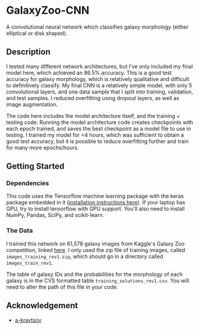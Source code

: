 # GalaxyZoo-CNN
A convolutional neural network which classifies galaxy morphology (either elliptical or disk shaped). 

## Description
I tested many different network architectures, but I've only included my final model here, which achieved an 86.5% accuracy. This is a good test accuracy for galaxy morphology, which is relatively qualitative and difficult to definitively classify. My final CNN is a relatively simple model, with only 5 convolutional layers, and one data sample that I split into training, validation, and test samples. I reduced overfitting using dropout layers, as well as image augmentation. 

The code here includes the model architecture itself, and the training + testing code. Running the model architecture code creates checkpoints with each epoch trained, and saves the best checkpoint as a model file to use in testing. I trained my model for <4 hours, which was sufficient to obtain a good test accuracy, but it is possible to reduce overfitting further and train for many more epochs/hours. 

## Getting Started 

### Dependencies
This code uses the Tensorflow machine learning package with the keras package embedded in it ([installation instructions here](https://www.tensorflow.org/install)). If your laptop has GPU, try to install tensorflow with GPU support. You'll also need to install NumPy, Pandas, SciPy, and scikit-learn. 

### The Data
I trained this network on 61,578 galaxy images from Kaggle's Galaxy Zoo competition, linked [here](https://www.kaggle.com/competitions/galaxy-zoo-the-galaxy-challenge). I only used the zip file of training images, called `images_training_rev1.zip`, which should go in a directory called `images_train_rev1`. 

The table of galaxy IDs and the probabilities for the morphology of each galaxy is in the CVS formatted table `training_solutions_rev1.csv`. You will need to alter the path of this file in your code. 

## Acknowledgement
- [a-kravtsov](https://github.com/a-kravtsov)

